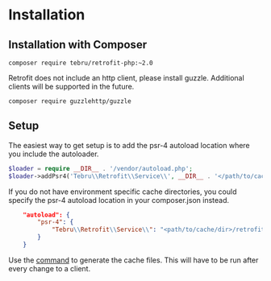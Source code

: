 Installation
============

Installation with Composer
--------------------------

    composer require tebru/retrofit-php:~2.0

Retrofit does not include an http client, please install guzzle. Additional clients will be supported in the future.

    composer require guzzlehttp/guzzle

Setup
-----

The easiest way to get setup is to add the psr-4 autoload location where you include the autoloader.

```php
$loader = require __DIR__ . '/vendor/autoload.php';
$loader->addPsr4('Tebru\\Retrofit\\Service\\', __DIR__ . '</path/to/cache/dir>/retrofit');
```

If you do not have environment specific cache directories, you could specify the psr-4 autoload location in your composer.json instead.

```json
    "autoload": {
        "psr-4": {
            "Tebru\\Retrofit\\Service\\": "<path/to/cache/dir>/retrofit"
        }
    }
```

Use the [command][retrofit command] to generate the cache files.  This will have to be run after every change to a client.

[retrofit command]: usage.md#command
